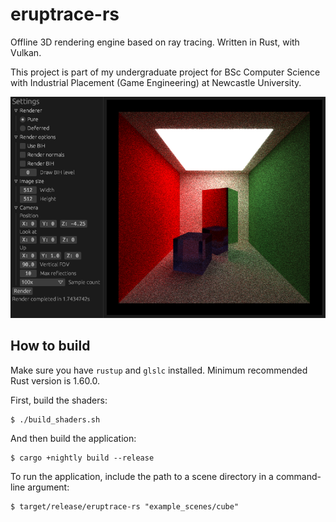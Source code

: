 # eruptrace-rs

Offline 3D rendering engine based on ray tracing. Written in Rust, with Vulkan.

This project is part of my undergraduate project for BSc Computer Science with Industrial Placement (Game Engineering) at Newcastle University.

![Cornell Box](readme-images/cornell-box.png)

## How to build

Make sure you have `rustup` and `glslc` installed. Minimum recommended Rust version is 1.60.0.

First, build the shaders:

```shell
$ ./build_shaders.sh
```

And then build the application:

```shell
$ cargo +nightly build --release
```

To run the application, include the path to a scene directory in a command-line argument:

```shell
$ target/release/eruptrace-rs "example_scenes/cube"
```
